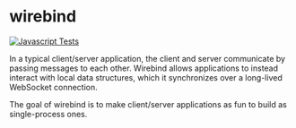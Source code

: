 # wirebind

[![Javascript Tests](https://github.com/drifting-in-space/wirebind/actions/workflows/javascript.yml/badge.svg)](https://github.com/drifting-in-space/wirebind/actions/workflows/javascript.yml)

In a typical client/server application, the client and server communicate by passing messages to each other. Wirebind allows applications to instead interact with local data structures, which it synchronizes over a long-lived WebSocket connection.

The goal of wirebind is to make client/server applications as fun to build as single-process ones.
